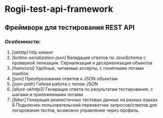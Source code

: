 # Rogii-test-api-framework
## Фреймворк для тестирования REST API

### *Особенности:*

1. *[okhttp]* http клиент
2. *[kotlinx-serialization-json]* Валидация ответов по JsonSchema с проверкой типизации. Сериализация и десериализация объектов
3. *[hamcrest]* Удобные, читаемые ассерты, с понятными логами ошибок.
4. *[json]* Преобразование ответов к JSON объектам
5. *[json-path]* Гибкая работа с телом JSON 
6. *[allure-okhttp3]* Генерация ответа по результатам тестирования, с шагами и приложенными логами.
7. *[faker]* Генерация реалистичных тестовых данных на разных языках
8.Подключен пользовательский перехватчик запросов/ответов для логирования тестов, возможно управление через профиль.


